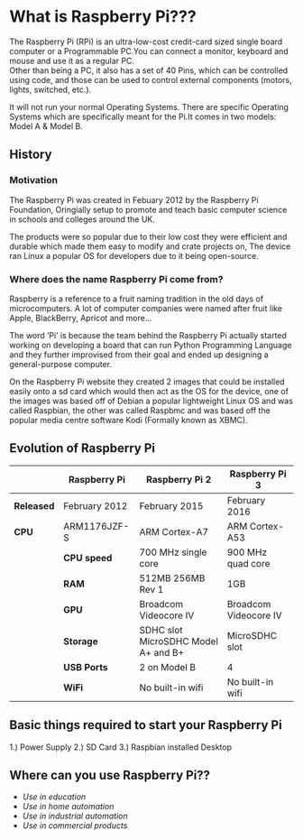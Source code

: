 # What is Raspberry Pi???

The Raspberry Pi (RPi) is an ultra-low-cost credit-card sized single board computer or a Programmable PC.You can connect a monitor, keyboard and mouse and use it as a regular PC.  
Other than being a PC, it also has a set of 40 Pins, which can be controlled using code, and those can be used to control external components (motors, lights, switched, etc.).  

It will not run your normal Operating Systems. There are specific Operating Systems which are specifically meant for the Pi.It comes in two models: Model A & Model B.

## History

### Motivation

The Raspberry Pi was created in Febuary 2012 by the Raspberry Pi Foundation, Oringially setup to promote and teach basic computer science in schools and colleges around the UK.  

The products were so popular due to their low cost they were efficient and durable which made them easy to modify and crate projects on, The device ran Linux a popular OS for developers due to it being open-source.  

### Where does the name Raspberry Pi come from?

Raspberry is a reference to a fruit naming tradition in the old days of microcomputers. A lot of computer companies were named after fruit like Apple, BlackBerry, Apricot and more...  

The word ‘Pi’ is because the team behind the Raspberry Pi actually started working on developing a board that can run Python Programming Language and they further improvised from their goal and ended up designing a general-purpose computer.  

On the Raspberry Pi website they created 2 images that could be installed easily onto a sd card which would then act as the OS for the device, one of the images was based off of Debian a popular lightweight Linux OS and was called Raspbian, the other was called Raspbmc and was based off the popular media centre software Kodi (Formally known as XBMC).  

## Evolution of Raspberry Pi
 |        | **Raspberry Pi** | **Raspberry Pi 2**   | **Raspberry Pi 3** |
 |--------|------------------|----------------------|--------------------|
 | **Released** | February 2012	 | February 2015	     | February 2016 |
 | **CPU** | ARM1176JZF-S	 | ARM Cortex-A7	     | ARM Cortex-A53 |
       | **CPU speed**| 700 MHz single core| 900 MHz quad core| 1,200 MHz quad core|
       | **RAM**	 | 512MB 256MB Rev 1| 1GB	             | 1GB            |
       | **GPU**	 | Broadcom Videocore IV| Broadcom Videocore IV| Broadcom Videocore IV|
       | **Storage**	 | SDHC slot MicroSDHC Model A+ and B+| MicroSDHC slot| MicroSDHC slot|
       | **USB Ports**| 2 on Model B	| 4 | 4|
       | **WiFi** | No built-in wifi| No built-in wifi| 802.11n and Bluetooth 4.1|
                  	
       

## Basic things required to start your Raspberry Pi

1.) Power Supply
2.) SD Card
3.) Raspbian installed Desktop

## Where can you use Raspberry Pi??

* _Use in education_
* _Use in home automation_
* _Use in industrial automation_
* _Use in commercial products_



